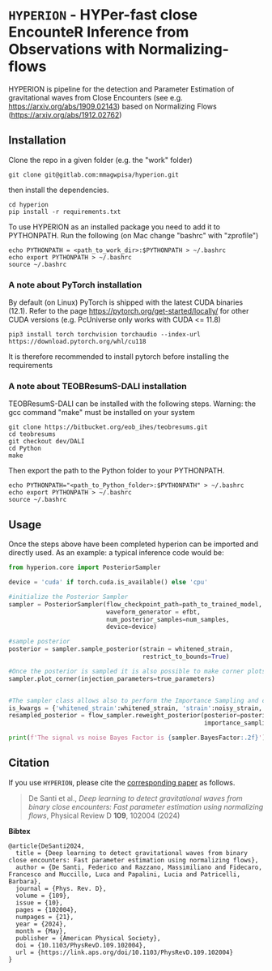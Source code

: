 # `HYPERION` - HYPer-fast close EncounteR Inference from Observations with Normalizing-flows 

HYPERION is pipeline for the detection and Parameter Estimation of gravitational waves from Close Encounters (see e.g. https://arxiv.org/abs/1909.02143) based on Normalizing Flows (https://arxiv.org/abs/1912.02762) 

## Installation

Clone the repo in a given folder (e.g. the "work" folder)

```
git clone git@gitlab.com:mmagwpisa/hyperion.git
```

then install the dependencies.

```
cd hyperion
pip install -r requirements.txt
```

To use HYPERION as an installed package you need to add it to PYTHONPATH. 
Run the following (on Mac change "bashrc" with "zprofile")

```
echo PYTHONPATH = <path_to_work_dir>:$PYTHONPATH > ~/.bashrc  
echo export PYTHONPATH > ~/.bashrc  
source ~/.bashrc
```

### A note about PyTorch installation
By default (on Linux) PyTorch is shipped with the latest CUDA binaries (12.1). 
Refer to the page https://pytorch.org/get-started/locally/ for other CUDA versions
(e.g. PcUniverse only works with CUDA <= 11.8)

```
pip3 install torch torchvision torchaudio --index-url https://download.pytorch.org/whl/cu118
```

It is therefore recommended to install pytorch before installing the requirements


### A note about TEOBResumS-DALI installation
TEOBResumS-DALI can be installed with the following steps.
Warning: the gcc command "make" must be installed on your system

```
git clone https://bitbucket.org/eob_ihes/teobresums.git
cd teobresums
git checkout dev/DALI
cd Python
make
```
Then export the path to the Python folder to your PYTHONPATH. 

```
echo PYTHONPATH="<path_to_Python_folder>:$PYTHONPATH" > ~/.bashrc
echo export PYTHONPATH > ~/.bashrc
source ~/.bashrc
```



## Usage

Once the steps above have been completed hyperion can be imported and directly used. 
As an example: a typical inference code would be:

```python
from hyperion.core import PosteriorSampler

device = 'cuda' if torch.cuda.is_available() else 'cpu'

#initialize the Posterior Sampler
sampler = PosteriorSampler(flow_checkpoint_path=path_to_trained_model, 
                           waveform_generator = efbt, 
                           num_posterior_samples=num_samples, 
                           device=device)

#sample posterior
posterior = sampler.sample_posterior(strain = whitened_strain,
                                     restrict_to_bounds=True)

#Once the posterior is sampled it is also possible to make corner plots
sampler.plot_corner(injection_parameters=true_parameters)


#The sampler class allows also to perform the Importance Sampling and computing Bayes Factors
is_kwargs = {'whitened_strain':whitened_strain, 'strain':noisy_strain, 'psd':psd, 'event_time':t_gps}
resampled_posterior = flow_sampler.reweight_posterior(posterior=posterior,                      
                                                      importance_sampling_kwargs=is_kwargs)

print(f'The signal vs noise Bayes Factor is {sampler.BayesFactor:.2f}')
```

## Citation

If you use `HYPERION`, please cite the 
[corresponding paper](https://journals.aps.org/prd/abstract/10.1103/PhysRevD.109.102004) as follows.

> De Santi et al., *Deep learning to detect gravitational waves from binary close encounters: Fast parameter estimation using normalizing flows*,
> Physical Review D **109**, 102004 (2024)

**Bibtex**

```
@article{DeSanti2024,
  title = {Deep learning to detect gravitational waves from binary close encounters: Fast parameter estimation using normalizing flows},
  author = {De Santi, Federico and Razzano, Massimiliano and Fidecaro, Francesco and Muccillo, Luca and Papalini, Lucia and Patricelli, Barbara},
  journal = {Phys. Rev. D},
  volume = {109},
  issue = {10},
  pages = {102004},
  numpages = {21},
  year = {2024},
  month = {May},
  publisher = {American Physical Society},
  doi = {10.1103/PhysRevD.109.102004},
  url = {https://link.aps.org/doi/10.1103/PhysRevD.109.102004}
} 